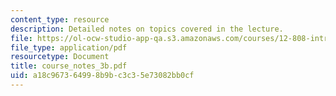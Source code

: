 ```yaml
---
content_type: resource
description: Detailed notes on topics covered in the lecture.
file: https://ol-ocw-studio-app-qa.s3.amazonaws.com/courses/12-808-introduction-to-observational-physical-oceanography-fall-2004/a18c967364998b9bc3c35e73082bb0cf_course_notes_3b.pdf
file_type: application/pdf
resourcetype: Document
title: course_notes_3b.pdf
uid: a18c9673-6499-8b9b-c3c3-5e73082bb0cf
---
```

